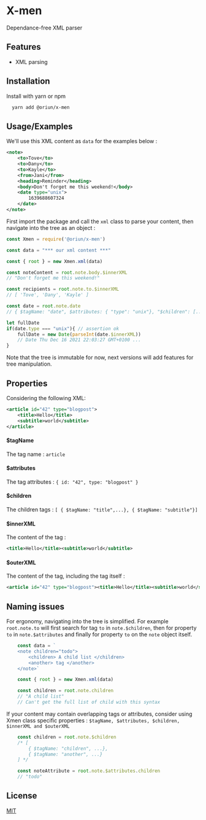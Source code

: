 
# X-men

Dependance-free XML parser


## Features

- XML parsing




## Installation

Install with yarn or npm

```bash
  yarn add @oriun/x-men
```
    
## Usage/Examples

We'll use this XML content as `data` for the examples below :
```xml
<note>
    <to>Tove</to>
    <to>Dany</to>
    <to>Kayle</to>
    <from>Jani</from>
    <heading>Reminder</heading>
    <body>Don't forget me this weekend!</body>
    <date type="unix">
        1639688607324
    </date>
</note>
```

First import the package and call the `xml` class to parse your content, then navigate into the tree as an object :

```javascript
const Xmen = require('@oriun/x-men')

const data = "*** our xml content ***"

const { root } = new Xmen.xml(data)

const noteContent = root.note.body.$innerXML
// "Don't forget me this weekend!"

const recipients = root.note.to.$innerXML
// [ 'Tove', 'Dany', 'Kayle' ]

const date = root.note.date
// { $tagName: "date", $attributes: { "type": "unix"}, "$children": [...]}

let fullDate
if(date.type === "unix"){ // assertion ok
    fullDate = new Date(parseInt(date.$innerXML))
    // Date Thu Dec 16 2021 22:03:27 GMT+0100 ...
}
```
Note that the tree is immutable for now, next versions will add features for tree manipulation.


## Properties
Considering the following XML:
```xml
<article id="42" type="blogpost">
    <title>Hello</title>
    <subtitle>world</subtitle>
</article>
```
#### $tagName
The tag name : `article`
#### $attributes
The tag attributes : `{ id: "42", type: "blogpost" }`
#### $children
The children tags : `[ { $tagName: "title",...}, { $tagName: "subtitle"}]`
#### $innerXML
The content of the tag : 
```xml
<title>Hello</title><subtitle>world</subtitle>
```
#### $outerXML
The content of the tag, including the tag itself : 
```xml
<article id="42" type="blogpost"><title>Hello</title><subtitle>world</subtitle></article>
```


## Naming issues
For ergonomy, navigating into the tree is simplified. For example `root.note.to` will first search for tag `to` in `note.$children`, then for property `to` in `note.$attributes` and finally for property `to` on the `note` object itself.
```javascript
    const data = `
    <note children="todo">
        <children> A child list </children>
        <another> tag </another> 
    </note>`

    const { root } = new Xmen.xml(data)

    const children = root.note.children
    // "A child list"
    // Can't get the full list of child with this syntax
```

If your content may contain overlapping tags or attributes, consider using Xmen class specific properties : `$tagName, $attributes, $children, $innerXML and $outerXML`
```javascript
    const children = root.note.$children
    /* [
        { $tagName: "children", ...},
        { $tagName: "another", ...}
    ] */

    const noteAttribute = root.note.$attributes.children
    // "todo"
```
## License

[MIT](https://choosealicense.com/licenses/mit/)

